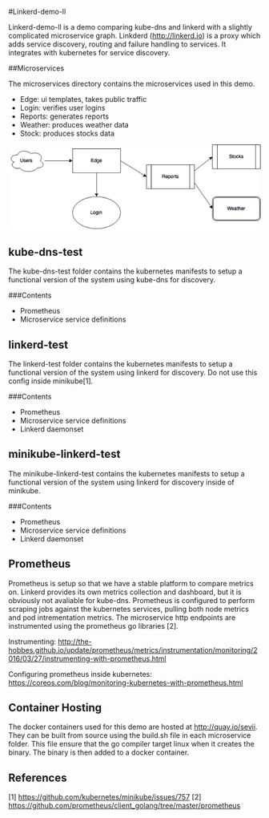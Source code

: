 #Linkerd-demo-ll

Linkerd-demo-ll is a demo comparing kube-dns and linkerd with a slightly complicated microservice graph. Linkderd (http://linkerd.io) is a proxy which adds service discovery, routing and failure handling to services. It integrates with kubernetes for service discovery. 


##Microservices

The microservices directory contains the microservices used in this demo.

* Edge: ui templates, takes public traffic
* Login: verifies user logins
* Reports: generates reports
* Weather: produces weather data
* Stock: produces stocks data


![ScreenShot](https://github.com/Sevii/linkerd-demo-ll/blob/master/Graph.png)



## kube-dns-test

The kube-dns-test folder contains the kubernetes manifests to setup a functional version of the system using kube-dns for discovery.

###Contents
* Prometheus
* Microservice service definitions

## linkerd-test

The linkerd-test folder contains the kubernetes manifests to setup a functional version of the system using linkerd for discovery. Do not use this config inside minikube[1].

###Contents
* Prometheus
* Microservice service definitions
* Linkerd daemonset


## minikube-linkerd-test

The minikube-linkerd-test contains the kubernetes manifests to setup a functional version of the system using linkerd for discovery inside of minikube. 

###Contents

* Prometheus
* Microservice service definitions
* Linkerd daemonset

## Prometheus
Prometheus is setup so that we have a stable platform to compare metrics on. Linkerd provides its own metrics collection and dashboard, but it is obviously not avaliable for kube-dns. Prometheus is configured to perform scraping jobs against the kubernetes services, pulling both node metrics and pod intrementation metrics. The microservice http endpoints are instrumented using the prometheus go libraries [2]. 

Instrumenting:
http://the-hobbes.github.io/update/prometheus/metrics/instrumentation/monitoring/2016/03/27/instrumenting-with-prometheus.html

Configuring prometheus inside kubernetes:
https://coreos.com/blog/monitoring-kubernetes-with-prometheus.html

## Container Hosting
The docker containers used for this demo are hosted at http://quay.io/sevii. They can be built from source using the build.sh file in each microservice folder. This file ensure that the go compiler target linux when it creates the binary. The binary is then added to a docker container. 

## References
[1] https://github.com/kubernetes/minikube/issues/757
[2] https://github.com/prometheus/client_golang/tree/master/prometheus

